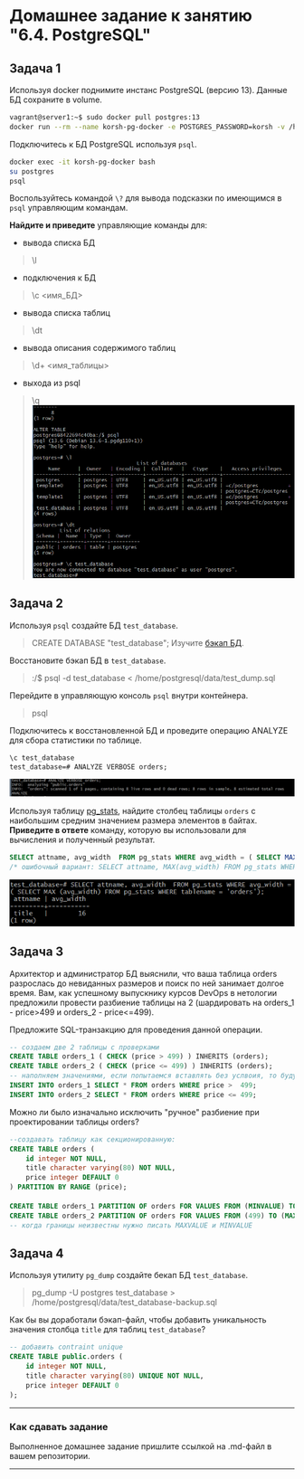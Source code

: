 # Домашнее задание к занятию "6.4. PostgreSQL"

## Задача 1

Используя docker поднимите инстанс PostgreSQL (версию 13). Данные БД сохраните в volume.
```bash
vagrant@server1:~$ sudo docker pull postgres:13
docker run --rm --name korsh-pg-docker -e POSTGRES_PASSWORD=korsh -v /home/vagrant/pg_volume:/home/postgresql/data -d postgres:13
```

Подключитесь к БД PostgreSQL используя `psql`.
```bash
docker exec -it korsh-pg-docker bash
su postgres
psql
```


Воспользуйтесь командой `\?` для вывода подсказки по имеющимся в `psql` управляющим командам.

**Найдите и приведите** управляющие команды для:
- вывода списка БД
> \l
- подключения к БД
> \c <имя_БД>
- вывода списка таблиц
> \dt
- вывода описания содержимого таблиц
> \d+ <имя_таблицы>
- выхода из psql
> \q
![скрин](db04_p1.png)

## Задача 2

Используя `psql` создайте БД `test_database`.
> CREATE DATABASE "test_database";
Изучите [бэкап БД](https://github.com/netology-code/virt-homeworks/tree/master/06-db-04-postgresql/test_data).

Восстановите бэкап БД в `test_database`.

> :/$ psql -d test_database  < /home/postgresql/data/test_dump.sql

Перейдите в управляющую консоль `psql` внутри контейнера.
> psql 

Подключитесь к восстановленной БД и проведите операцию ANALYZE для сбора статистики по таблице.
```
\c test_database
test_database=# ANALYZE VERBOSE orders;
```
![скрин](db04_p2.png)

Используя таблицу [pg_stats](https://postgrespro.ru/docs/postgresql/12/view-pg-stats), найдите столбец таблицы `orders` 
с наибольшим средним значением размера элементов в байтах.
**Приведите в ответе** команду, которую вы использовали для вычисления и полученный результат.

```SQL
SELECT attname, avg_width  FROM pg_stats WHERE avg_width = ( SELECT MAX (avg_width) FROM pg_stats WHERE tablename = 'orders');
/* ошибочный вариант: SELECT attname, MAX(avg_width) FROM pg_stats WHERE tablename = 'orders' */
```
![скрин](db04_p3.png)

## Задача 3

Архитектор и администратор БД выяснили, что ваша таблица orders разрослась до невиданных размеров и
поиск по ней занимает долгое время. Вам, как успешному выпускнику курсов DevOps в нетологии предложили
провести разбиение таблицы на 2 (шардировать на orders_1 - price>499 и orders_2 - price<=499).

Предложите SQL-транзакцию для проведения данной операции.
```SQL
-- создаем две 2 таблицы с проверками
CREATE TABLE orders_1 ( CHECK (price > 499) ) INHERITS (orders);
CREATE TABLE orders_2 ( CHECK (price <= 499) ) INHERITS (orders);
-- наполняем значениями, если попытаемся вставлять без услвоия, то будут ошибки
INSERT INTO orders_1 SELECT * FROM orders WHERE	price >  499;
INSERT INTO orders_2 SELECT * FROM orders WHERE	price <= 499;
```
Можно ли было изначально исключить "ручное" разбиение при проектировании таблицы orders?
```SQL
--создавать таблицу как секционированную: 
CREATE TABLE orders (
    id integer NOT NULL,
    title character varying(80) NOT NULL,
    price integer DEFAULT 0
) PARTITION BY RANGE (price);

CREATE TABLE orders_1 PARTITION OF orders FOR VALUES FROM (MINVALUE) TO (499);
CREATE TABLE orders_2 PARTITION OF orders FOR VALUES FROM (499) TO (MAXVALUE);
-- когда границы неизвестны нужно писать MAXVALUE и MINVALUE
```
## Задача 4

Используя утилиту `pg_dump` создайте бекап БД `test_database`.

> pg_dump -U postgres test_database > /home/postgresql/data/test_database-backup.sql

Как бы вы доработали бэкап-файл, чтобы добавить уникальность значения столбца `title` для таблиц `test_database`?
```SQL
-- добавить contraint unique
CREATE TABLE public.orders (
    id integer NOT NULL,
    title character varying(80) UNIQUE NOT NULL,
    price integer DEFAULT 0
);
```

---

### Как cдавать задание

Выполненное домашнее задание пришлите ссылкой на .md-файл в вашем репозитории.

---
